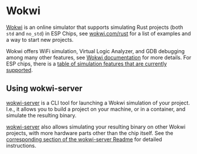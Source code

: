 # Wokwi
[Wokwi] is an online simulator that supports simulating Rust projects (both `std` and `no_std`) in ESP Chips,
see [wokwi.com/rust] for a list of examples and a way to start new projects.

Wokwi offers WiFi simulation, Virtual Logic Analyzer, and GDB debugging among many other features, see
[Wokwi documentation] for more details. For ESP chips, there is a [table of simulation features that are currently supported].
## Using wokwi-server
[wokwi-server] is a CLI tool for launching a Wokwi simulation of your project. I.e., it allows you
to build a project on your machine, or in a container, and simulate the resulting binary.

[wokwi-server] also allows simulating your resulting binary on other Wokwi projects, with more hardware parts other than the chip itself. See the [corresponding section of the wokwi-server Readme] for detailed instructions.

[Wokwi]: https://wokwi.com/
[wokwi.com/rust]: https://wokwi.com/rust
[Wokwi documentation]: https://docs.wokwi.com/
[table of simulation features that are currently supported]: https://docs.wokwi.com/guides/esp32#simulation-features
[wokwi-server]: https://github.com/MabezDev/wokwi-server
[corresponding section of the wokwi-server Readme]: https://github.com/MabezDev/wokwi-server#simulating-your-binary-on-a-custom-wokwi-project
